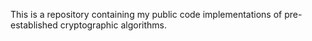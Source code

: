 This is a repository containing my public code implementations of pre-established cryptographic algorithms.
